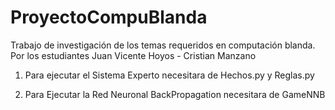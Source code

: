 # ProyectoCompuBlanda

Trabajo de investigación de los temas requeridos en computación blanda.
Por los estudiantes Juan Vicente Hoyos - Cristian Manzano

1. Para ejecutar el Sistema Experto necesitara de Hechos.py y Reglas.py

2. Para Ejecutar la Red Neuronal BackPropagation necesitara de GameNNB
